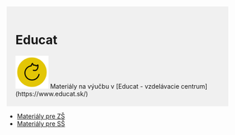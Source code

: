 <div style='background-color: #f0f0f0; padding: 20px;'>

  # Educat
  <img src="EDUCAT_ICON.png" width="75">
  Materiály na výučbu v [Educat - vzdelávacie centrum](https://www.educat.sk/)
  
</div>


* [Materiály pre ZŠ](zš/README.md)
* [Materiály pre SŠ](sš/README.md)

